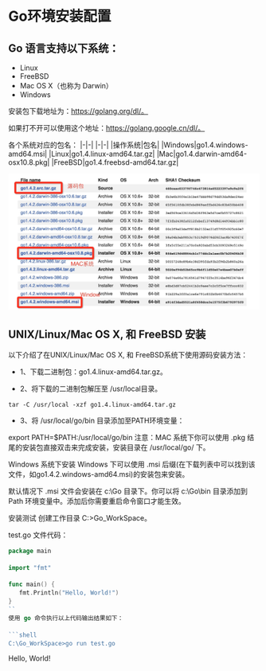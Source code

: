 # Go环境安装配置

## Go 语言支持以下系统：

* Linux
* FreeBSD
* Mac OS X（也称为 Darwin）
* Windows

安装包下载地址为：https://golang.org/dl/。

如果打不开可以使用这个地址：https://golang.google.cn/dl/。

各个系统对应的包名：
|-|-|
|-|-|
|操作系统|包名|
|Windows|go1.4.windows-amd64.msi|
|Linux|go1.4.linux-amd64.tar.gz|
|Mac|go1.4.darwin-amd64-osx10.8.pkg|
|FreeBSD|go1.4.freebsd-amd64.tar.gz|


![img](static/img/golist.jpg)

## UNIX/Linux/Mac OS X, 和 FreeBSD 安装

以下介绍了在UNIX/Linux/Mac OS X, 和 FreeBSD系统下使用源码安装方法：

* 1、下载二进制包：go1.4.linux-amd64.tar.gz。

* 2、将下载的二进制包解压至 /usr/local目录。

```shell
tar -C /usr/local -xzf go1.4.linux-amd64.tar.gz
```
* 3、将 /usr/local/go/bin 目录添加至PATH环境变量：

export PATH=$PATH:/usr/local/go/bin
注意：MAC 系统下你可以使用 .pkg 结尾的安装包直接双击来完成安装，安装目录在 /usr/local/go/ 下。

Windows 系统下安装
Windows 下可以使用 .msi 后缀(在下载列表中可以找到该文件，如go1.4.2.windows-amd64.msi)的安装包来安装。

默认情况下 .msi 文件会安装在 c:\Go 目录下。你可以将 c:\Go\bin 目录添加到 Path 环境变量中。添加后你需要重启命令窗口才能生效。

安装测试
创建工作目录 C:\>Go_WorkSpace。

test.go 文件代码：
```go
package main

import "fmt"

func main() {
   fmt.Println("Hello, World!")
}
``
使用 go 命令执行以上代码输出结果如下：

```shell
C:\Go_WorkSpace>go run test.go
```

Hello, World!